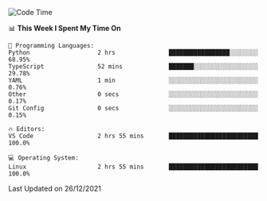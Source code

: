 <!--START_SECTION:waka-->
![Code Time](http://img.shields.io/badge/Code%20Time-827%20hrs%2022%20mins-blue)

📊 **This Week I Spent My Time On** 

```text
💬 Programming Languages: 
Python                   2 hrs               █████████████████░░░░░░░░   68.95% 
TypeScript               52 mins             ███████░░░░░░░░░░░░░░░░░░   29.78% 
YAML                     1 min               ░░░░░░░░░░░░░░░░░░░░░░░░░   0.76% 
Other                    0 secs              ░░░░░░░░░░░░░░░░░░░░░░░░░   0.17% 
Git Config               0 secs              ░░░░░░░░░░░░░░░░░░░░░░░░░   0.15%

🔥 Editors: 
VS Code                  2 hrs 55 mins       █████████████████████████   100.0%

💻 Operating System: 
Linux                    2 hrs 55 mins       █████████████████████████   100.0%

```


 Last Updated on 26/12/2021
<!--END_SECTION:waka-->
